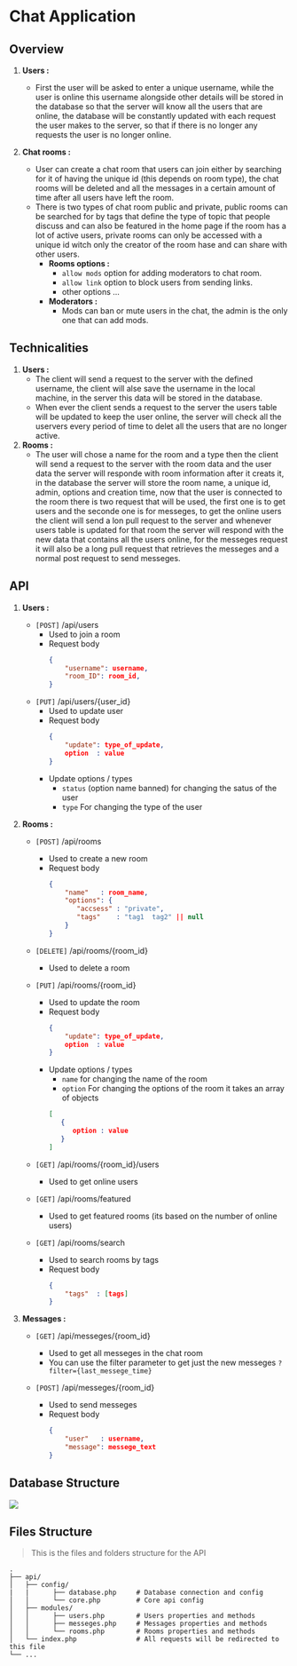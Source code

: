 # Chat Application

## Overview

1. **Users :**
	- First the user will be asked to enter a unique username, while the user is online this username alongside other details will be stored in the database so that the server will know all the users that are online, the database will be constantly updated with each request the user makes to the server, so that if there is no longer any requests the user is no longer online. 
	 
2. **Chat rooms :**
	- User can create a chat room that users can join either by searching for it of having the unique id (this depends on room type), the chat rooms will be deleted and all the messages in a certain amount of time after all users have left the room.
	- There is two types of chat room public and private, public rooms can be searched for by tags that define the type of topic that people discuss and can also be featured in the home page if the room has a lot of active users, private rooms can only be accessed with a unique id witch only the creator of the room hase and can share with other users.
		- **Rooms options :**
			- `allow mods` option for adding moderators to chat room.
			- `allow link` option to block users from sending links.
			- other options ... 
		- **Moderators :**
			- Mods can ban or mute users in the chat, the admin is the only one that can add mods. 

## Technicalities

1. **Users :**
	- The client will send a request to the server with the defined username, the client will alse save the username in the local machine, in the server this data will be stored in the 
database.
	- When ever the client sends a request to the server the 
users table will be updated to keep the user online, the server will check all the uservers every period of time to delet all the users that are no longer active.
2. **Rooms :**
	- The user will chose a name for the room and a type then the client will send a request to the server with the room data and the user data the server will responde with room information after it creats it, in the database the server will store the room name, a unique id, admin, options and creation time, now that the user is connected to the room there is two request that will be used, the first one is to get users and the seconde one is for messeges, to get the online users the client will send a lon pull request to the server and whenever users table is updated for that room the server will respond with the new data that contains all the users online, for the messeges request it will also be a long pull request that retrieves the messeges and a normal post request to send messeges.

## API

1. **Users :**
	- `[POST]` /api/users
		- Used to join a room
		- Request body  <br/>
			``` json
			{ 
			    "username": username,
			    "room_ID": room_id,
			}
			```
	- `[PUT]` /api/users/{user_id}
		- Used to update user
		- Request body  <br/>
			``` json
			{ 
			    "update": type_of_update,
			    option  : value
			}
			```
		- Update options / types
			- `status` (option name banned) for changing the satus of the user
			- `type` For changing the type of the user

1. **Rooms :**
	- `[POST]` /api/rooms
		- Used to create a new room
		- Request body  <br/>
			``` json
			{ 
			    "name"   : room_name,
			    "options": {
			       "accsess" : "private",
			       "tags"    : "tag1  tag2" || null
			    }
			}
			```
	- `[DELETE]` /api/rooms/{room_id}
		- Used to delete a room
		
	- `[PUT]` /api/rooms/{room_id}
		- Used to update the room
		- Request body  <br/>
			``` json
			{ 
			    "update": type_of_update,
			    option  : value
			}
			```
		- Update options / types
			- `name` for changing the name of the room
			- `option` For changing the options of the room it takes an array of objects 
			``` json
			[
			   {
			      option : value
			   }
			]
			```
	- `[GET]` /api/rooms/{room_id}/users
		- Used to get online users
		
	- `[GET]` /api/rooms/featured
		- Used to get featured rooms (its based on the number of online users)

	- `[GET]` /api/rooms/search
		- Used to search rooms by tags
		- Request body  <br/>
			``` json
			{ 
			    "tags"  : [tags]
			}
			```
		
1. **Messages :**
	- `[GET]` /api/messeges/{room_id}
		- Used to get all messeges in the chat room
		- You can use the filter parameter to get just the new messeges `?filter={last_messege_time}`
		
	- `[POST]` /api/messeges/{room_id}
		- Used to send messeges
		- Request body  <br/>
			``` json
			{ 
			    "user"   : username,
			    "message": messege_text
			}
			```
## Database Structure

<img src="https://i.imgur.com/tSBFpl0.png" />

## Files Structure
> This is the files and folders structure for the API

    .
    ├── api/                         
    │   ├── config/
    |   |      ├── database.php     # Database connection and config
    │   │      └── core.php         # Core api config
    │   ├── modules/  
    │   │      ├── users.php        # Users properties and methods 
    │   │      ├── messeges.php     # Messages properties and methods 
    │   │      └── rooms.php        # Rooms properties and methods
    │   └── index.php               # All requests will be redirected to this file
    └── ...
 
